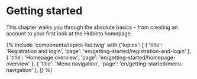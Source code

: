 # Getting started

This chapter walks you through the absolute basics – from creating an account to your first look at the Hubleto homepage.


{% include 'components/topics-list.twig' with {'topics': [
  { 'title': 'Registration and login', 'page': 'en/getting-started/registration-and-login' },
  { 'title': 'Homepage overview', 'page': 'en/getting-started/homepage-overview' },
  { 'title': 'Menu navigation', 'page': 'en/getting-started/menu-navigation' },
]} %}